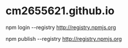 # cm2655621.github.io

npm login --registry http://registry.npmjs.org

npm publish --registry http://registry.npmjs.org
